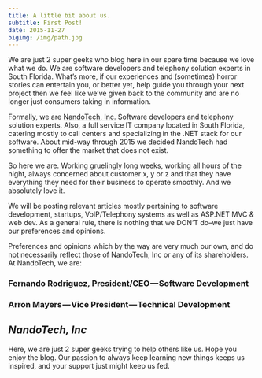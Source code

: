 ```yaml
---
title: A little bit about us. 
subtitle: First Post!
date: 2015-11-27
bigimg: /img/path.jpg
---
```


We are just 2 super geeks who blog here in our spare time because we love what we do. We are software developers and telephony solution experts in South Florida. What’s more, if our experiences and (sometimes) horror stories can entertain you, or better yet, help guide you through your next project then we feel like we’ve given back to the community and are no longer just consumers taking in information.

Formally, we are [NandoTech, Inc.](http://www.nandotech.com) Software developers and telephony solution experts. Also, a full service IT company located in South Florida, catering mostly to call centers and specializing in the .NET stack for our software. About mid-way through 2015 we decided NandoTech had something to offer the market that does not exist.

So here we are. Working gruelingly long weeks, working all hours of the night, always concerned about customer x, y or z and that they have everything they need for their business to operate smoothly. And we absolutely love it.

We will be posting relevant articles mostly pertaining to software development, startups, VoIP/Telephony systems as well as ASP.NET MVC & web dev. As a general rule, there is nothing that we DON’T do–we just have our preferences and opinions.

Preferences and opinions which by the way are very much our own, and do not necessarily reflect those of NandoTech, Inc or any of its shareholders.
At NandoTech, we are:

### Fernando Rodriguez, President/CEO — Software Development


### Arron Mayers — Vice President — Technical Development

## _NandoTech, Inc_

Here, we are just 2 super geeks trying to help others like us.
Hope you enjoy the blog. Our passion to always keep learning new things keeps us inspired, and your support just might keep us fed.
